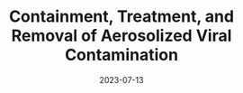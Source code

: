 ---
title: "Containment, Treatment, and Removal of Aerosolized Viral Contamination"
collection: publications
type: "Patent"
permalink: /publication/2023-07-13-COVID-PATENT
date: 2023-07-13
# venue:
# paperurl:
link: 'https://patents.google.com/patent/US20230218463A1/en'
# github:
# code:
citation: 'V. Kapila, V. Siderskiy, A. Granado, S. Kumar, T. Sowers, <b>H. K. Wazir</b>, M. Q. Kilcourse, S. P. Krishnamoorthy, R. Gonzalez, &quot;Containment, Treatment, and Removal of Aerosolized Viral Contamination,&quot; U.S. Patent Application 18002125, Jul. 13, 2023.'
---